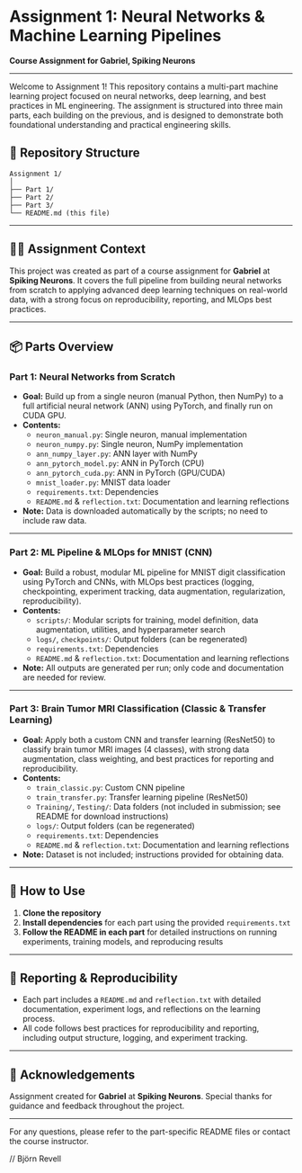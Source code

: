 # Assignment 1: Neural Networks & Machine Learning Pipelines

**Course Assignment for Gabriel, Spiking Neurons**

---

Welcome to Assignment 1! This repository contains a multi-part machine learning project focused on neural networks, deep learning, and best practices in ML engineering. The assignment is structured into three main parts, each building on the previous, and is designed to demonstrate both foundational understanding and practical engineering skills.

## 📁 Repository Structure

```
Assignment 1/
│
├── Part 1/
├── Part 2/
├── Part 3/
└── README.md (this file)
```

---

## 🧑‍🏫 Assignment Context
This project was created as part of a course assignment for **Gabriel** at **Spiking Neurons**. It covers the full pipeline from building neural networks from scratch to applying advanced deep learning techniques on real-world data, with a strong focus on reproducibility, reporting, and MLOps best practices.

---

## 📦 Parts Overview

### Part 1: Neural Networks from Scratch
- **Goal:** Build up from a single neuron (manual Python, then NumPy) to a full artificial neural network (ANN) using PyTorch, and finally run on CUDA GPU.
- **Contents:**
  - `neuron_manual.py`: Single neuron, manual implementation
  - `neuron_numpy.py`: Single neuron, NumPy implementation
  - `ann_numpy_layer.py`: ANN layer with NumPy
  - `ann_pytorch_model.py`: ANN in PyTorch (CPU)
  - `ann_pytorch_cuda.py`: ANN in PyTorch (GPU/CUDA)
  - `mnist_loader.py`: MNIST data loader
  - `requirements.txt`: Dependencies
  - `README.md` & `reflection.txt`: Documentation and learning reflections
- **Note:** Data is downloaded automatically by the scripts; no need to include raw data.

---

### Part 2: ML Pipeline & MLOps for MNIST (CNN)
- **Goal:** Build a robust, modular ML pipeline for MNIST digit classification using PyTorch and CNNs, with MLOps best practices (logging, checkpointing, experiment tracking, data augmentation, regularization, reproducibility).
- **Contents:**
  - `scripts/`: Modular scripts for training, model definition, data augmentation, utilities, and hyperparameter search
  - `logs/`, `checkpoints/`: Output folders (can be regenerated)
  - `requirements.txt`: Dependencies
  - `README.md` & `reflection.txt`: Documentation and learning reflections
- **Note:** All outputs are generated per run; only code and documentation are needed for review.

---

### Part 3: Brain Tumor MRI Classification (Classic & Transfer Learning)
- **Goal:** Apply both a custom CNN and transfer learning (ResNet50) to classify brain tumor MRI images (4 classes), with strong data augmentation, class weighting, and best practices for reporting and reproducibility.
- **Contents:**
  - `train_classic.py`: Custom CNN pipeline
  - `train_transfer.py`: Transfer learning pipeline (ResNet50)
  - `Training/`, `Testing/`: Data folders (not included in submission; see README for download instructions)
  - `logs/`: Output folders (can be regenerated)
  - `requirements.txt`: Dependencies
  - `README.md` & `reflection.txt`: Documentation and learning reflections
- **Note:** Dataset is not included; instructions provided for obtaining data.

---

## 🚀 How to Use
1. **Clone the repository**
2. **Install dependencies** for each part using the provided `requirements.txt`
3. **Follow the README in each part** for detailed instructions on running experiments, training models, and reproducing results

---

## 📝 Reporting & Reproducibility
- Each part includes a `README.md` and `reflection.txt` with detailed documentation, experiment logs, and reflections on the learning process.
- All code follows best practices for reproducibility and reporting, including output structure, logging, and experiment tracking.

---

## 🙏 Acknowledgements
Assignment created for **Gabriel** at **Spiking Neurons**. Special thanks for guidance and feedback throughout the project.

---

For any questions, please refer to the part-specific README files or contact the course instructor.

// Björn Revell